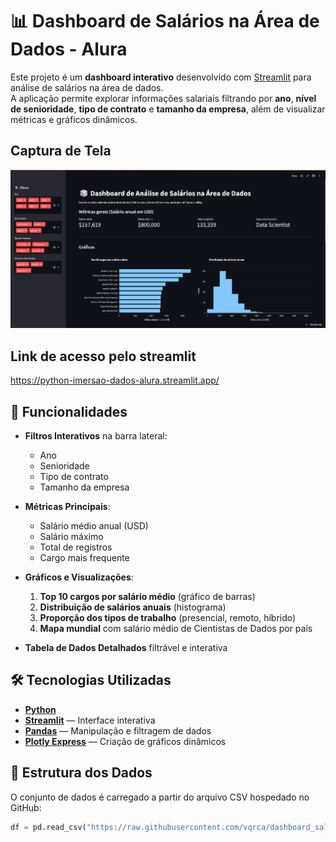 # 📊 Dashboard de Salários na Área de Dados - Alura

Este projeto é um **dashboard interativo** desenvolvido com [Streamlit](https://streamlit.io/) para análise de salários na área de dados.  
A aplicação permite explorar informações salariais filtrando por **ano**, **nível de senioridade**, **tipo de contrato** e **tamanho da empresa**, além de visualizar métricas e gráficos dinâmicos.

## Captura de Tela
<img src="./Main-Page.png" alt="Captura de Tela" width="700">

## Link de acesso pelo streamlit
https://python-imersao-dados-alura.streamlit.app/

## 🚀 Funcionalidades

- **Filtros Interativos** na barra lateral:
  - Ano
  - Senioridade
  - Tipo de contrato
  - Tamanho da empresa

- **Métricas Principais**:
  - Salário médio anual (USD)
  - Salário máximo
  - Total de registros
  - Cargo mais frequente

- **Gráficos e Visualizações**:
  1. **Top 10 cargos por salário médio** (gráfico de barras)
  2. **Distribuição de salários anuais** (histograma)
  3. **Proporção dos tipos de trabalho** (presencial, remoto, híbrido)
  4. **Mapa mundial** com salário médio de Cientistas de Dados por país

- **Tabela de Dados Detalhados** filtrável e interativa

## 🛠 Tecnologias Utilizadas

- **[Python](https://www.python.org/)**
- **[Streamlit](https://streamlit.io/)** — Interface interativa
- **[Pandas](https://pandas.pydata.org/)** — Manipulação e filtragem de dados
- **[Plotly Express](https://plotly.com/python/plotly-express/)** — Criação de gráficos dinâmicos

## 📂 Estrutura dos Dados

O conjunto de dados é carregado a partir do arquivo CSV hospedado no GitHub:

```python
df = pd.read_csv("https://raw.githubusercontent.com/vqrca/dashboard_salarios_dados/refs/heads/main/dados-imersao-final.csv")
```

